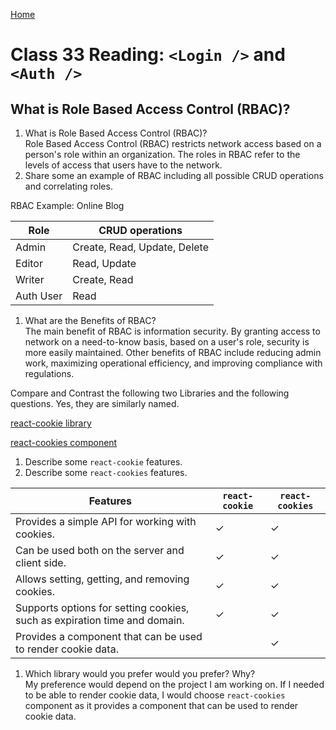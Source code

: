 [Home](/README.md)

# Class 33 Reading: `<Login />` and `<Auth />`

## What is Role Based Access Control (RBAC)?

1. What is Role Based Access Control (RBAC)?  
Role Based Access Control (RBAC) restricts network access based on a person's role within an organization. The roles in RBAC refer to the levels of access that users have to the network.
1. Share some an example of RBAC including all possible CRUD operations and correlating roles. 

RBAC Example: Online Blog

| Role      | CRUD operations |
| --------- | ----------------|
| Admin     |  Create, Read, Update, Delete  |
| Editor    |  Read, Update  |
| Writer    |  Create, Read |
| Auth User |  Read |


1. What are the Benefits of RBAC?  
The main benefit of RBAC is information security. By granting access to network on a need-to-know basis, based on a user's role, security is more easily maintained. Other benefits of RBAC include reducing admin work, maximizing operational efficiency, and improving compliance with regulations.

Compare and Contrast the following two Libraries and the following questions. Yes, they are similarly named.

[react-cookie library](https://www.npmjs.com/package/react-cookie)

[react-cookies component](https://www.npmjs.com/package/react-cookies)

1. Describe some `react-cookie` features.
1. Describe some `react-cookies` features.


|  Features  | `react-cookie` | `react-cookies` |
| -- | --------- | ----------------|
| Provides a simple API for working with cookies.|     ✓     |     ✓     |
| Can be used both on the server and client side. |     ✓     |     ✓     |
| Allows setting, getting, and removing cookies. |     ✓     |     ✓     |
| Supports options for setting cookies, such as expiration time and domain. |     ✓     |     ✓     |
| Provides a component that can be used to render cookie data. |          |     ✓     |

1. Which library would you prefer would you prefer? Why?  
My preference would depend on the project I am working on. If I needed to be able to render cookie data, I would choose `react-cookies` component as it provides a component that can be used to render cookie data.
